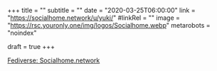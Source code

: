 +++
title = ""
subtitle = ""
date = "2020-03-25T06:00:00"
link = "https://socialhome.network/u/yuki/"
#linkRel = ""
image = "https://rsc.youronly.one/img/logos/Socialhome.webp"
metarobots = "noindex"

draft = true
+++

<a href="https://socialhome.network/u/yuki/" rel="me noopener external nofollow" referrerpolicy="strict-origin-when-cross-origin">Fediverse: Socialhome.network</a>
